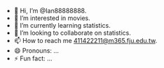 - 👋 Hi, I’m @Ian88888888.
- 👀 I’m interested in movies.
- 🌱 I’m currently learning statistics.
- 💞️ I’m looking to collaborate on statistics.
- 📫 How to reach me 411422211@m365.fju.edu.tw.
- 😄 Pronouns: ...
- ⚡ Fun fact: ...

<!---
Ian88888888/Ian88888888 is a ✨ special ✨ repository because its `README.md` (this file) appears on your GitHub profile.
You can click the Preview link to take a look at your changes.
--->
